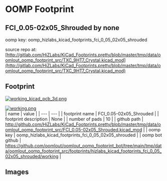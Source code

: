 # OOMP Footprint  
## FCI_0.05-02x05_Shrouded  by none  
  
oomp key: oomp_hizlabs_kicad_footprints_fci_0_05_02x05_shrouded  
  
source repo at: [http://gitlab.com/HiZLabs/KiCad_Footprints.pretty/blob/master/tmp/data/oomlout_oomp_footprint_src/TXC_9HT7_Crystal.kicad_mod](http://gitlab.com/HiZLabs/KiCad_Footprints.pretty/blob/master/tmp/data/oomlout_oomp_footprint_src/TXC_9HT7_Crystal.kicad_mod)  
## Footprint  
  
[![working_kicad_pcb_3d.png](working_kicad_pcb_3d_600.png)](working_kicad_pcb_3d.png)  
  
[![working.png](working_600.png)](working.png)  
| name | value | 
| --- | --- | 
| footprint name | FCI_0.05-02x05_Shrouded | 
| footprint description | None | 
| number of pads | 10 | 
| github path | http://github.com/HiZLabs/KiCad_Footprints.pretty/blob/master/tmp/data/oomlout_oomp_footprint_src/FCI_0.05-02x05_Shrouded.kicad_mod | 
| oomp key | oomp_hizlabs_kicad_footprints_fci_0_05_02x05_shrouded | 
| oomp bot github | https://github.com/oomlout/oomlout_oomp_footprint_bot/tree/main/tmp/data/oomlout_oomp_footprint_src/footprints/hizlabs_kicad_footprints_fci_0_05_02x05_shrouded/working | 
## Images  
